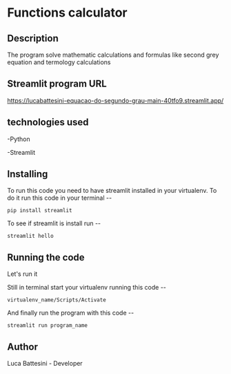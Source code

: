 # Functions calculator

## Description
The program solve mathematic calculations and formulas like second grey equation and termology calculations

## Streamlit program URL
https://lucabattesini-equacao-do-segundo-grau-main-40tfo9.streamlit.app/

## technologies used
-Python

-Streamlit

## Installing 
To run this code you need to have streamlit installed in your virtualenv. To do it run this code in your terminal --

    pip install streamlit

To see if streamlit is install run --

    streamlit hello

## Running the code
Let's run it

Still in terminal start your virtualenv running this code --

    virtualenv_name/Scripts/Activate

And finally run the program with this code --

    streamlit run program_name


## Author
Luca Battesini - Developer
